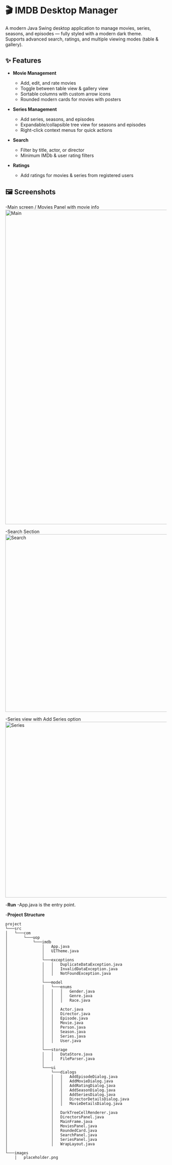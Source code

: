 # 🎬 IMDB Desktop Manager

A modern Java Swing desktop application to manage movies, series, seasons, and episodes — fully styled with a modern dark theme.  
Supports advanced search, ratings, and multiple viewing modes (table & gallery).

## ✨ Features

- **Movie Management**
  - Add, edit, and rate movies
  - Toggle between table view & gallery view
  - Sortable columns with custom arrow icons
  - Rounded modern cards for movies with posters

- **Series Management**
  - Add series, seasons, and episodes
  - Expandable/collapsible tree view for seasons and episodes
  - Right-click context menus for quick actions

- **Search**
  - Filter by title, actor, or director
  - Minimum IMDb & user rating filters

- **Ratings**
  - Add ratings for movies & series from registered users


## 🖼 Screenshots

-Main screen / Movies Panel with movie info
<img width="1349" height="981" alt="Main" src="https://github.com/user-attachments/assets/630488c4-f6a0-411a-81e1-6a18a570c225" />

-Search Section
<img width="1333" height="554" alt="Search" src="https://github.com/user-attachments/assets/5749ffaf-dada-44d2-90f0-7a42c03c4d87" />

-Series view with Add Series option
<img width="1026" height="548" alt="Series" src="https://github.com/user-attachments/assets/97b06fba-7f6f-4efb-befc-326142967ebc" />

-**Run**
-App.java is the entry point.

-**Project Structure**
```
project
└───src
│   └───com
│       └───uop
│           └───imdb
│               │   App.java
│               │   UITheme.java
│               │
│               └───exceptions
│               │   │   DuplicateDataException.java
│               │   │   InvalidDataException.java
│               │   │   NotFoundException.java
│               │
│               └───model
│               │   └───enums
│               │   │   │   Gender.java
│               │   │   │   Genre.java
│               │   │   │   Race.java
│               │   │
│               │   │   Actor.java
│               │   │   Director.java
│               │   │   Episode.java
│               │   │   Movie.java
│               │   │   Person.java
│               │   │   Season.java
│               │   │   Series.java
│               │   │   User.java
│               │
│               └───storage
│               │   │   DataStore.java
│               │   │   FileParser.java
│               │
│               └───ui
│                   └───dialogs
│                   │   │   AddEpisodeDialog.java
│                   │   │   AddMovieDialog.java
│                   │   │   AddRatingDialog.java
│                   │   │   AddSeasonDialog.java
│                   │   │   AddSeriesDialog.java
│                   │   │   DirectorDetailsDialog.java
│                   │   │   MovieDetailsDialog.java
│                   │
│                   │   DarkTreeCellRenderer.java
│                   │   DirectorsPanel.java
│                   │   MainFrame.java
│                   │   MoviesPanel.java
│                   │   RoundedCard.java
│                   │   SearchPanel.java
│                   │   SeriesPanel.java
│                   │   WrapLayout.java
│
└───images
    │   placeholder.png

```


